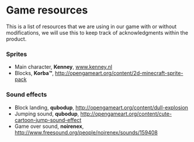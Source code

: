 Game resources
==============
This is a list of resources that we are using in our game with or without modifications, we will use this to keep track of acknowledgments within the product.
### Sprites

 - Main character, **Kenney**, www.kenney.nl
 - Blocks, **Korba™**, http://opengameart.org/content/2d-minecraft-sprite-pack
 
### Sound effects

 - Block landing, **qubodup**, http://opengameart.org/content/dull-explosion
 - Jumping sound, **qubodup**, http://opengameart.org/content/cute-cartoon-jump-sound-effect
 - Game over sound, **noirenex**, http://www.freesound.org/people/noirenex/sounds/159408
